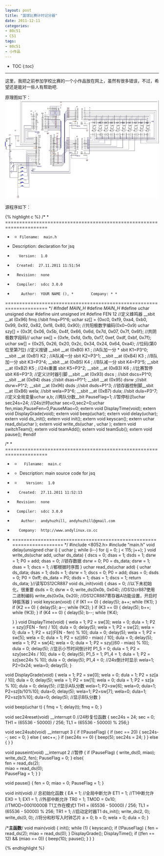 ```yaml
---
layout: post
title: "篮球比赛计时记分器"
date: 2011-12-11
categories:
- 80c51
- C51
tags:
- 80c51
- 小作品
---
```


* TOC
{:toc}
<hr/>

这里，我把之前参加学校比赛的一个小作品放在网上，虽然有很多错误，不过，希望还是能对一些人有帮助吧.

原理图如下：
![原理图](/images/jsq.jpg)

源程序如下：

{% highlight c %}
/* * =====================================================================
* *     Filename:  main.h
*    Description:  declaration for jsq
*        Version:  1.0
*       Created:  27.11.2011 11:51:54
*       Revision:  none
*       Compiler:  sdcc 3.0.0
*         Author:  YOUR NAME (), *        Company: * *
 ===================================================================== */
#ifndef _MAIN_H_
#define _MAIN_H_
#define uchar unsigned char
#define uint unsigned int
#define FEN 12
//定义蜂鸣器
__sbit  __at (0x96) fmq //sbit fmq=P1^6;
uchar  sz[] = {0xc0, 0xf9, 0xa4, 0xb0, 0x99, 0x92, 0x82, 0xf8, 0x80, 0x90};
//共阳极数字编码(0x0~0x9)
uchar szy[] = {0x3f, 0x06, 0x5b, 0x4f, 0x66, 0x6d, 0x7d, 0x07, 0x7f, 0x6f};
//共阴极数字段码//
uchar sw[] = {0xfe, 0xfd, 0xfb, 0xf7, 0xef, 0xdf, 0xbf, 0x7f};
uchar sw[] = {0x25, 0x26, 0x20, 0x2c, 0x34, 0x24, 0x64, 0xa4};
//位码(第0位至第7位)
//定义按键
__sbit __at (0xB0)  K1 ; //A队加一分 * sbit K1=P3^0;
__sbit __at (0xB1)  K2 ; //A队减一分 sbit K2=P3^1;
__sbit __at (0xB4)  K3 ; //B队加一分 sbit K3=P3^4;
__sbit __at (0xB5)  K4 ; //B队减一分 sbit K4=P3^5;
__sbit __at (0xB2)  K5 ; //24s重置   sbit K5=P3^2;
__sbit __at (0xB3)  K6 ; //比赛暂停  sbit K6=P3^3;
//定义计时器引脚
__sbit __at (0x93)  dscs ; //sbit dscs=P1^0;
__sbit __at (0x94)  dsas ;//sbit dsas=P1^1;
__sbit __at (0x95)  dsrw ;//sbit dsrw=P1^2;
__sbit __at (0x96)  dsds ;//sbit dsds=P1^3;
//锁存器控制脚__sbit __at (0xB6) wela; //sbit wela=P3^6;
__sbit __at (0xB7) dula; //sbit dula=P3^7;
//定义全局变量uchar a,b;  //两队分数__bit PauseFlag=1;
//暂停标识uchar sec24s=24;
//24s计时uchar sec=0,sec2=0;uchar fen,miao,PauseFen=0,PauseMiao=0;
extern void DisplayTime(void);
extern void DisplayGrade(void);
extern void beep(uchar);
extern void delay(uchar);
extern void ds_init();
extern void init();
extern void keyscan();
extern uchar read_ds(uchar );
extern void write_ds(uchar , uchar );
extern void switchTeam();
extern void teamAdd();
extern void teamSub();
extern void pause();
#endif

/* * =====================================================================
* *       Filename:  main.c
* *    Description:  main source code for jsq
* *        Version:  1.0
*        Created:  27.11.2011 11:52:13
*       Revision:  none
*       Compiler:  sdcc 3.0.0
*         Author:  andyhuzhill, andyhuzhill@gmail.com
*        Company:  http://www.andylinux.co.cc
* ===================================================================== */
#include <8052.h>
#include "main.h"
void delay(unsigned char i)
{
    uchar j;
    while (i--)
        for (j = 0; j < 115; j++);
}
void write_ds(uchar add, uchar ds_data)
{
    dscs = 0;
    dsas = 1;
    dsds = 1;
    dsrw = 1;
    P0 = add;
    dsas = 0;
    //锁存数据
    dsrw = 0;
    P0 = ds_data;
    dsrw = 1;
    dsas = 1;
    dscs = 1;
    //都根据时序图
}
uchar read_ds(uchar add)
{
    uchar  ds_data;
    dsas = 1;
    dsds = 1;
    dsrw = 1;
    dscs = 0;
    P0 = add;
    dsas = 0;
    dsds = 0;
    P0 = 0xff;
    ds_data = P0;
    dsds = 1;
    dsas = 1;
    dscs = 1;
    return ds_data;
}//读写DS12CR887
void ds_init(void)
{
    dsas = 0; //以下未初始化，很重要
    dsds = 0;
    dsrw = 0;
    write_ds(0x0b, 0x04); //DS12cr887使用二进制编码
    write_ds(0x0a, 0x20); //DS12CR887寄存器A功能设置，开启时钟振荡器
}
void keyscan(void)
{
    if (K1 == 0)
    {
        delay(5);
        a++;
        while (!K1);
    }
    if (K2 == 0)
    {
        delay(5);
        a--;
        while (!K2);
    }
    if (K3 == 0)
    {
        delay(5);
        b++;
        while (!K3);
    }
    if (K4 == 0)
    {
        delay(5);
        b--;
        while (!K4);

    }
}
void DisplayTime(void)
{
    wela = 1;
    P2 = sw[3];
    wela = 0;
    dula = 1;
    P2 = szy[(FEN - fen) / 10];
    dula = 0;
    delay(5);
    wela = 1;
    P2 = sw[2];
    wela = 0;
    dula = 1;
    P2 = sz[(FEN - fen) % 10];
    dula = 0;
    delay(5);
    wela = 1;
    P2 = sw[5];
    wela = 0;
    dula = 1;
    P2 = sz[(60 - miao) / 10];
    dula = 0;
    delay(5);
    wela = 1;
    P2 = sw[4];
    wela = 0;
    dula = 1;
    P2 = szy[(60 - miao) % 10];
    dula = 0;
    delay(5);
    //显示小节时间倒计时
    P1_5 = 0;
    dula = 1;
    P2 = szy[sec24s / 10];
    dula = 0;
    delay(5);
    P1_5 = 1;
    P1_4 = 1;
    dula = 1;
    P2 = sz[sec24s % 10];
    dula = 0;
    delay(5);
    P1_4 = 0;
    //24s倒计时显示    wela=1;    P2=0x24;    wela=0;    delay(5);
}

void DisplayGrade(void)
{
    wela = 1;
    P2 = sw[0];
    wela = 0;
    dula = 1;
    P2 = sz[a / 10];
    dula = 0;
    delay(5);
    wela = 1;
    P2 = sw[1];
    wela = 0;
    dula = 1;
    P2 = sz[a % 10];
    dula = 0;
    delay(5);
    //显示A队分数    wela=1;    P2=sw[6];    wela=0;    dula=1;    P2=sz[b/10%10];    dula=0;    delay(5);    wela=1;    P2=sw[7];    wela=0;    dula=1;    P2=sz[b%10];    dula=0;    delay(5);
    //显示B队分数
}

void beep(uchar t)
{
    fmq = 1;
    delay(t);
    fmq = 0;
}

void sec24reset(void) __interrupt 0 //24秒复位函数
{    sec24s = 24;    sec = 0;    TH1 = (65536 - 50000) / 256;    TL1 = (65536 - 50000) % 256;}

void sec24sub(void) __interrupt 3
{
    if (!PauseFlag)
    {
        if (sec == 20)
        {
            sec24s--;
            sec = 0;
        }
        else
        {
            sec++;
        }
        if (sec24s == 0)
        {
            beep(5);
            sec24s = 24;
        }
    }
    else        {   }
}

void pauseint(void) __interrupt 2  //暂停
{
    if (PauseFlag)
    {
        write_ds(0, miao);
        write_ds(2, fen);
        PauseFlag = 0;
    }
    else{   
             fen = read_ds(2);   
             miao = read_ds(0);        
             PauseFlag = 1;    }
}

void pause()
{
    fen = 0;
    miao = 0;
    PauseFlag = 1;
}

void init(void)  // 总初始化函数
{
    EA = 1; //全局中断允许
    ET1 = 1; //T1中断允许
    EX0 = 1;
    EX1 = 1; //外部中断允许
    TR0 = 1;
    TMOD = 0x10;
    //TMOD=00010000B T1工作在模式1
    TH1 = (65536 - 50000) / 256;
    TL1 = (65536 - 50000) % 256;
    TR1 = 1;  //启动定时器T1
    ds_init();
    write_ds(2, 0);
    write_ds(0, 0);
    //将分和秒写入时钟芯片
    a = 0;
    b = 0;
    wela = 0;
    dula = 0;
}

/*****************主函数****************/
void main(void)
{
    init();
    while (1)
    {
        keyscan();
        if (!PauseFlag)
        {
            fen = read_ds(2);
            miao = read_ds(0);
        }
        DisplayGrade();
        DisplayTime();
        if ((fen == 12) && (miao == 0))
        {
            beep(10);
            pause();
        }
    }
}


{% endhighlight %}
